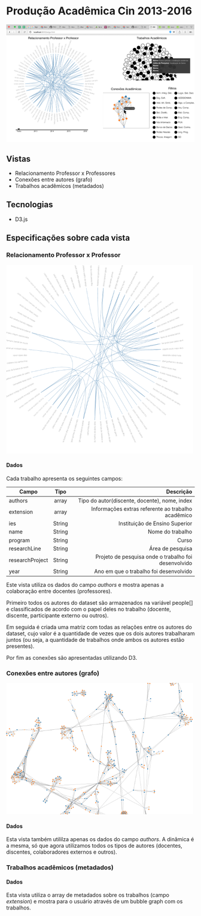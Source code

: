 # Produção Acadêmica Cin 2013-2016

![alt tag](Preview-01.png)

## Vistas
* Relacionamento Professor x Professores
* Conexões entre autores (grafo)
* Trabalhos acadêmicos (metadados)

## Tecnologias
* D3.js

## Especificações sobre cada vista
### Relacionamento Professor x Professor
![alt tag](edges.png)
#### Dados
Cada trabalho apresenta os seguintes campos:

| Campo       | Tipo          | Descrição  |
| ------------- |:-------------:| -----:|
| authors     | array | Tipo do autor(discente, docente), nome, index|
| extension     | array      |   Informações extras referente ao trabalho acadêmico |
| ies | String     |    Instituição de Ensino Superior |
| name | String     |    Nome do trabalho |
| program | String     |    Curso |
| researchLine | String     |    Área de pesquisa |
| researchProject | String     |    Projeto de pesquisa onde o trabalho foi desenvolvido |
| year | String     |    Ano em que o trabalho foi desenvolvido |

Este vista utiliza os dados do campo *authors* e mostra apenas a colaboração entre docentes (professores).


Primeiro todos os autores do dataset são armazenados na variável people[] e classificados de acordo com o papel deles no trabalho (docente, discente, participante externo ou outros).


Em seguida é criada uma matriz com todas as relações entre os autores do dataset, cujo valor é a quantidade de vezes que os dois autores trabalharam juntos (ou seja, a quantidade de trabalhos onde ambos os autores estão presentes).

Por fim as conexões são apresentadas utilizando D3.

### Conexões entre autores (grafo)
![alt tag](graph.png)
#### Dados
Esta vista também utililza apenas os dados do campo *authors*. A dinâmica é a mesma, só que agora utilizamos todos os tipos de autores (docentes, discentes, colaboradores externos e outros).

### Trabalhos acadêmicos (metadados)
#### Dados

Esta vista utiliza o array de metadados sobre os trabalhos (campo *extension*) e mostra para o usuário através de um bubble graph com os trabalhos.
